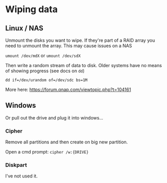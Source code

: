 # Wiping data

## Linux / NAS
Unmount the disks you want to wipe. If they're part of a RAID array you need to
unmount the array. This may cause issues on a NAS

`umount /dev/mdX` or `umount /dev/sdX`

Then write a random stream of data to disk. Older systems have no means of
showing progress (see docs on `dd`)

```
dd if=/dev/urandom of=/dev/sdc bs=1M
```

More here: https://forum.qnap.com/viewtopic.php?t=104161

## Windows
Or pull out the drive and plug it into windows...

### Cipher
Remove all partitions and then create on big new partition.

Open a cmd prompt: `cipher /w:{DRIVE}`

### Diskpart
I've not used it.
